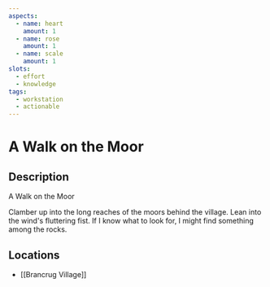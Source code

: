 ```yaml
---
aspects: 
  - name: heart
    amount: 1
  - name: rose
    amount: 1
  - name: scale
    amount: 1
slots:
  - effort
  - knowledge
tags:
  - workstation
  - actionable
---
```


# A Walk on the Moor

## Description
A Walk on the Moor

Clamber up into the long reaches of the moors behind the village. Lean into the wind's fluttering fist. If I know what to look for, I might find something among the rocks.
## Locations
- [[Brancrug Village]]